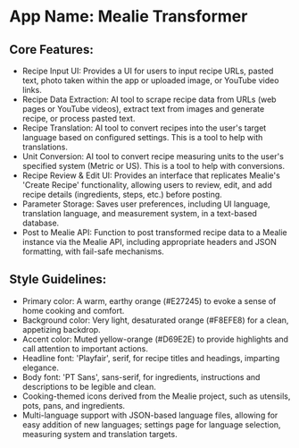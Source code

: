 # **App Name**: Mealie Transformer

## Core Features:

- Recipe Input UI: Provides a UI for users to input recipe URLs, pasted text, photo taken within the app or uploaded image, or YouTube video links.
- Recipe Data Extraction: AI tool to scrape recipe data from URLs (web pages or YouTube videos), extract text from images and generate recipe, or process pasted text.
- Recipe Translation: AI tool to convert recipes into the user's target language based on configured settings. This is a tool to help with translations.
- Unit Conversion: AI tool to convert recipe measuring units to the user's specified system (Metric or US). This is a tool to help with conversions.
- Recipe Review & Edit UI: Provides an interface that replicates Mealie's 'Create Recipe' functionality, allowing users to review, edit, and add recipe details (ingredients, steps, etc.) before posting.
- Parameter Storage: Saves user preferences, including UI language, translation language, and measurement system, in a text-based database.
- Post to Mealie API: Function to post transformed recipe data to a Mealie instance via the Mealie API, including appropriate headers and JSON formatting, with fail-safe mechanisms.

## Style Guidelines:

- Primary color: A warm, earthy orange (#E27245) to evoke a sense of home cooking and comfort.
- Background color: Very light, desaturated orange (#F8EFE8) for a clean, appetizing backdrop.
- Accent color: Muted yellow-orange (#D69E2E) to provide highlights and call attention to important actions.
- Headline font: 'Playfair', serif, for recipe titles and headings, imparting elegance.
- Body font: 'PT Sans', sans-serif, for ingredients, instructions and descriptions to be legible and clean.
- Cooking-themed icons derived from the Mealie project, such as utensils, pots, pans, and ingredients.
- Multi-language support with JSON-based language files, allowing for easy addition of new languages; settings page for language selection, measuring system and translation targets.